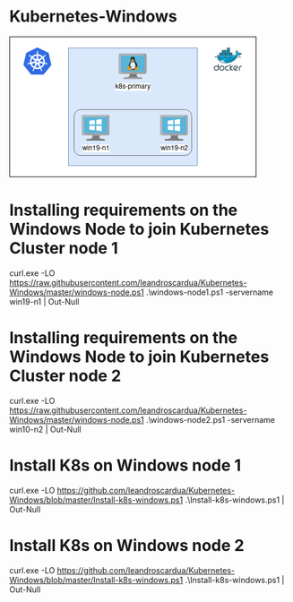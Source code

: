 # Kubernetes-Windows

![alt text](https://github.com/leandroscardua/Kubernetes-Windows/raw/master/Untitled%20Diagram.jpg?raw=true)

# Installing requirements on the Windows Node to join Kubernetes Cluster node 1
curl.exe -LO https://raw.githubusercontent.com/leandroscardua/Kubernetes-Windows/master/windows-node.ps1
.\windows-node1.ps1 -servername win19-n1 | Out-Null

# Installing requirements on the Windows Node to join Kubernetes Cluster node 2
curl.exe -LO https://raw.githubusercontent.com/leandroscardua/Kubernetes-Windows/master/windows-node.ps1
.\windows-node2.ps1 -servername win10-n2 | Out-Null

# Install K8s on Windows node 1
curl.exe -LO https://github.com/leandroscardua/Kubernetes-Windows/blob/master/Install-k8s-windows.ps1
.\Install-k8s-windows.ps1 | Out-Null

# Install K8s on Windows node 2
curl.exe -LO https://github.com/leandroscardua/Kubernetes-Windows/blob/master/Install-k8s-windows.ps1
.\Install-k8s-windows.ps1 | Out-Null


